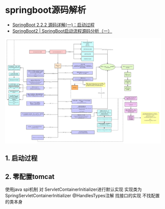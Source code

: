 # springboot源码解析

* [SpringBoot 2.2.2 源码详解(一)：启动过程](https://blog.csdn.net/qq_43186095/article/details/103840365)
* [SpringBoot2 | SpringBoot启动流程源码分析（一）](https://blog.csdn.net/woshilijiuyi/article/details/82219585)

![avatar](pics/springboot运行流程.png)

## 1. 启动过程

## 2. 零配置tomcat

使用java spi机制 对 ServletContainerInitializer进行默认实现
实现类为 SpringServletContainerInitializer
@HandlesTypes注解 找接口的实现 不找配置的类本身

